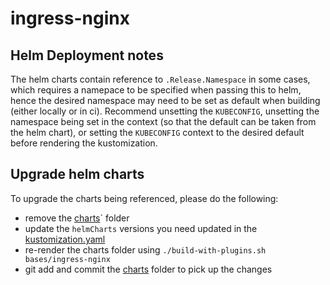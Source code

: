 # ingress-nginx

## Helm Deployment notes
The helm charts contain reference to `.Release.Namespace` in some cases, which requires a namepace to be specified when passing this to helm, hence the desired namespace may need to be set as default when building (either locally or in ci).  Recommend unsetting the `KUBECONFIG`, unsetting the namespace being set in the context (so that the default can be taken from the helm chart), or setting the `KUBECONFIG` context to the desired default before rendering the kustomization.

## Upgrade helm charts

To upgrade the charts being referenced, please do the following:
- remove the [charts](charts)` folder
- update the `helmCharts` versions you need updated in the [kustomization.yaml](kustomization.yaml)
- re-render the charts folder using `./build-with-plugins.sh bases/ingress-nginx`
- git add and commit the [charts](charts) folder to pick up the changes
